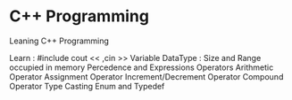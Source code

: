 # C++ Programming
Leaning C++ Programming 


Learn : #include cout << ,cin >> 
Variable
DataType : Size and Range occupied in memory 
Percedence and Expressions 
Operators 
Arithmetic Operator 
Assignment Operator 
Increment/Decrement Operator 
Compound Operator 
Type Casting 
Enum and Typedef
